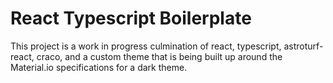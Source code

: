 # React Typescript Boilerplate

This project is a work in progress culmination of react, typescript, astroturf-react, craco, and a custom theme that is being built up around the Material.io specifications for a dark theme.
